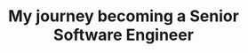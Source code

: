 ---
title: My journey becoming a Senior Software Engineer
redirect_to: 'https://carlastabile.medium.com/my-journey-becoming-a-senior-software-engineer-4ce8f53540bb'
platform: medium
---